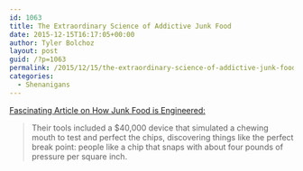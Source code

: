 ```yaml
---
id: 1063
title: The Extraordinary Science of Addictive Junk Food
date: 2015-12-15T16:17:05+00:00
author: Tyler Bolchoz
layout: post
guid: /?p=1063
permalink: /2015/12/15/the-extraordinary-science-of-addictive-junk-food/
categories:
  - Shenanigans
---
```

[Fascinating Article on How Junk Food is Engineered:](http://www.nytimes.com/2013/02/24/magazine/the-extraordinary-science-of-junk-food.html?_r=0)

> Their tools included a $40,000 device that simulated a chewing mouth to test and perfect the chips, discovering things like the perfect break point: people like a chip that snaps with about four pounds of pressure per square inch.
